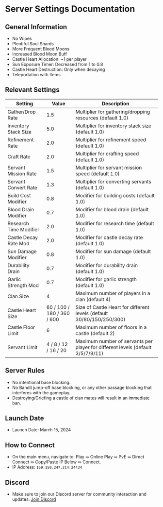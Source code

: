 # Server Settings Documentation

## General Information
- No Wipes
- Plentiful Soul Shards
- More Frequent Blood Moons
- Increased Blood Moon Buff
- Castle Heart Allocation: ~1 per player
- Sun Exposure Timer: Decreased from 1 to 0.8
- Castle Heart Destruction: Only when decaying
- Teleportation with Items

## Relevant Settings

<table>
  <thead>
    <tr>
      <th>Setting</th>
      <th>Value</th>
      <th>Description</th>
    </tr>
  </thead>
  <tbody>
    <tr>
      <td>Gather/Drop Rate</td>
      <td>1.5</td>
      <td>Multiplier for gathering/dropping resources (default 1.0)</td>
    </tr>
    <tr>
      <td>Inventory Stack Size</td>
      <td>5.0</td>
      <td>Multiplier for inventory stack size (default 1.0)</td>
    </tr>
    <tr>
      <td>Refinement Rate</td>
      <td>2.0</td>
      <td>Multiplier for refinement speed (default 1.0)</td>
    </tr>
    <tr>
      <td>Craft Rate</td>
      <td>2.0</td>
      <td>Multiplier for crafting speed (default 1.0)</td>
    </tr>
    <tr>
      <td>Servant Mission Rate</td>
      <td>1.5</td>
      <td>Multiplier for servant mission speed (default 1.0)</td>
    </tr>
    <tr>
      <td>Servant Convert Rate</td>
      <td>1.3</td>
      <td>Multiplier for converting servants (default 1.0)</td>
    </tr>
    <tr>
      <td>Build Cost Modifier</td>
      <td>0.8</td>
      <td>Modifier for building costs (default 1.0)</td>
    </tr>
    <tr>
      <td>Blood Drain Modifier</td>
      <td>0.7</td>
      <td>Modifier for blood drain (default 1.0)</td>
    </tr>
    <tr>
      <td>Research Time Modifier</td>
      <td>2.0</td>
      <td>Modifier for research time (default 1.0)</td>
    </tr>
    <tr>
      <td>Castle Decay Rate Mod</td>
      <td>2.0</td>
      <td>Modifier for castle decay rate (default 1.0)</td>
    </tr>
    <tr>
      <td>Sun Damage Modifier</td>
      <td>0.8</td>
      <td>Modifier for sun damage (default 1.0)</td>
    </tr>
    <tr>
      <td>Durability Drain</td>
      <td>0.7</td>
      <td>Modifier for durability drain (default 1.0)</td>
    </tr>
    <tr>
      <td>Garlic Strength Mod</td>
      <td>0.7</td>
      <td>Modifier for garlic strength (default 1.0)</td>
    </tr>
    <tr>
      <td>Clan Size</td>
      <td>4</td>
      <td>Maximum number of players in a clan (default 4)</td>
    </tr>
    <tr>
      <td>Castle Heart Size</td>
      <td>60 / 100 / 180 / 360 / 600</td>
      <td>Size of Castle Heart for different levels (default 30/80/150/250/300)</td>
    </tr>
    <tr>
      <td>Castle Floor Limit</td>
      <td>6</td>
      <td>Maximum number of floors in a castle (default 2)</td>
    </tr>
    <tr>
      <td>Servant Limit</td>
      <td>4 / 8 / 12 / 16 / 20</td>
      <td>Maximum number of servants per player for different levels (default 3/5/7/9/11)</td>
    </tr>
  </tbody>
</table>

## Server Rules
- No intentional base blocking.
- No Bandit jump-off base blocking, or any other passage blocking that interferes with the gameplay.
- Destroying/Griefing a castle of clan mates will result in an immediate ban.

## Launch Date
- Launch Date: March 15, 2024

## How to Connect
- On the main menu, navigate to: Play ➯ Online Play ➯ PvE ➯ Direct Connect ➯ Copy/Paste IP Below ➯ Connect.
- IP Address: `169.150.247.214:24434`

## Discord
- Make sure to join our Discord server for community interaction and updates: [Join Discord](https://discord.gg/gWhz4V5XRR)
